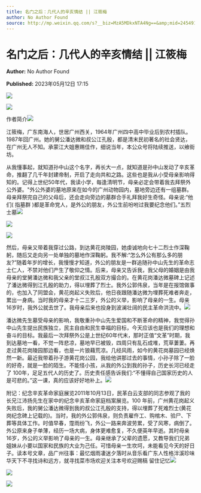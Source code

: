 ```yaml
---
title: 名门之后：几代人的辛亥情结 || 江筱梅
author: No Author Found
source: http://mp.weixin.qq.com/s?__biz=MzA5MDkxNTA4Ng==&amp;mid=2454913642&amp;idx=1&amp;sn=fd74b27aa0d58aeede1241f632cc1d34&amp;chksm=87a3ca0bb0d4431d614af57ca2af743d69a8829762bb0782f0679da439051c780488ac30602f&poc_token=HJ_Do2ejHyO-wNZGG8Q1S8FdPgy1YBBEob-nUEme
---
```


# 名门之后：几代人的辛亥情结 || 江筱梅

**Author:** No Author Found

**Published:** 2023年05月12日 17:15

![](https://mmbiz.qpic.cn/mmbiz_jpg/PJWG74pLsMayvR1AyLpp1OwsWXJhmAMu6hEnyJ4hyVxh2jeFxNGwngJfdXCj1cuXFPwvvJjPH1NhDydQF15CRA/640?wx_fmt=jpeg)



![](https://mmbiz.qpic.cn/mmbiz_jpg/PJWG74pLsMYtic3viaCvjZlnIXkL8X1aNTiastXcfwrfYYTbfLshZUxib7Sn5GxPv1MDaCh5QNLEZlaTPxCpd2yWfg/640)

作者简介![](https://mmbiz.qpic.cn/mmbiz_gif/bL2iaicTYdZn63mKlN7OptPQyRRsUAUxyghm7cg5qibia0D2ahWjYDIZq1gXJsfDQzP1ZdyFnQUWLOSpsXAnUtAItQ/640?wx_fmt=gif)

江筱梅，广东南海人，世居广州西关，1964年广州四中高中毕业后到农村插队。1987年回广州。她的舅公潘达微和叔公江孔殷，都是清末民初著名的社会贤达，在广州无人不知。承蒙江大姐惠赐佳作，细说当年，本公众号将陆续推送，以飨街坊。

从我懂事起，就知道孙中山这个名字，再长大一点，就知道是孙中山发动了辛亥革命，推翻了几千年封建帝制，开启了走向共和之路。这些也是我从小受母亲影响得知的。记得上世纪50年代，我读小学，每逢清明节，母亲必定会带着我去拜祭外公外婆。"外公外婆的墓地原来在如今的广州动物园内，墓地旁边还有一组墓群。母亲拜祭完自己的父母后，还会走向旁边的墓群合手礼拜我好生奇怪。母亲说:“他们( 指墓群 )都是革命党人，是外公的朋友，外公生前吩咐过我要纪念他们。”五烈士墓![](https://mmbiz.qpic.cn/mmbiz_jpg/PJWG74pLsMYtic3viaCvjZlnIXkL8X1aNTd7ibc6HvsXmRWgg5sK9JnKUFuQBicMrLCkXRgmlibKSzwEvoFhibOQ6qyA/640)

![](https://mmbiz.qpic.cn/mmbiz_png/bL2iaicTYdZn719k895ibGSicZFibEK6tZpJQiabibkONkcTpeNOfeGY009Rz52YUiam9Rq4lJdO7L8vAaAk3zp3w2T0lA/640?wx_fmt=png)

![](https://mmbiz.qpic.cn/mmbiz_jpg/PJWG74pLsMYtic3viaCvjZlnIXkL8X1aNTWZU7CphqpkQB7qCJlCcsbGFS8Dgt0GiaBX6csibWSyAooe9fKRTubfJg/640)

然后，母亲又带着我穿过公路，到达黄花岗陵园，她虔诚地向七十二烈士作深鞠躬，随后又走向另一处单独的墓地作深鞠躬。我不解:“怎么外公有那么多的朋友?”随着年岁的增长，我慢慢才知道，外公的朋友是一群追随孙中山先生的革命志士仁人，不禁对他们产生了敬仰之情。后来，母亲又告诉我，我父母的婚姻是由我母亲的堂舅潘达微和我父亲的堂叔江孔殷双方撮合的。在黄花岗潘达微墓碑上记述了潘达微得到江孔殷的助力，得以埋葬了烈士。我外公郭伟泉，当年是在报馆做事的，也加入了同盟会，黄花岗起义失败后，他日夜跟随潘达微为埋葬死难者奔走，累出一身病。当时我的母亲才十二三岁，外公的义举，影响了母亲的一生。母亲16岁时，我外公就去世了。我母亲后来也投身到波澜壮阔的民主革命洪流中。![](https://mmbiz.qpic.cn/mmbiz_jpg/PJWG74pLsMYtic3viaCvjZlnIXkL8X1aNTP2l1twlkibicLUb8zrn6iaXQaBk2TaDiaPIRbrwRgOG7PJrb9ibic4PXrAzQ/640)

潘达微先生墓受母亲的影响，我敬重孙中山先生爱国和不断革命的精神，我觉得孙中山先生提出民族独立，民主自由和民生幸福的目标，今天应该也是我们的理想和奋斗的目标。我最后一次拜祭外公是上世纪60年代末，那时正值“文革”时期，我到达墓地一看，不觉一阵悲凉，墓地早已被毁，四周只有乱石成堆，荒草萋萋。再走过黄花岗陵园那边看，也是一片狼藉荒凉。几经风雨，如今的黄花岗墓园已经焕然一新。最近我带着孙子游黄花岗公园，我给他讲那过去的事情，小孙子除了一脸的好奇，就是一脸的陌生。不能怪小孩，从我的外公到我的孙子，历史长河已经走了 100年，足足五代人的历史了。历史责任感告诉我们:“不懂得自己国家历史的人是可悲的。”这一课，真的应该好好地补上。![](https://mmbiz.qpic.cn/mmbiz_png/bL2iaicTYdZn6gmEAqJic7XXA2OT2icl7u0CrVUs9w2cZ04UBicDwGBZwP7lwzicCqnefHeGC0v866xW7QCvIgKtVLEQ/640?wx_fmt=png)

附记：纪念辛亥革命家庭展览2011年10月13日，民革白云支部的同志参观了我的长兄江沛扬先生在家中的纪念辛亥革命家庭档案展览。100 年前，广州黄花岗起义失败后，我的舅公潘达微得到我的叔公江孔殷的支持，得以埋葬了死难烈士(黄花岗纪念碑上记载的)。当时，我的外公郭伟泉，则负责雇仵工、购棺木、验尸、下葬等具体工作。时值早春，霪雨纷飞，外公一路来奔波劳累，受了风寒，病倒了。外公原来身子单薄，经历一场大病，身体更难愈复，不久便英年早逝。其时母亲16岁，外公的义举影响了母亲的一生。母亲继承了父辈的遗愿，又教导我们兄弟姐妹从小要以国家和民族的大业为己任。可惜母亲一生坎坷，未能看见今天的好日子。读本号文章，品广州往事：最忆烟雨凄迷夕落时从音乐看广东人性格泮溪珍味华天下不寻找诗和远方，就寻找菜市场欢迎关注本号欢迎赐稿 留住记忆![](https://mmbiz.qpic.cn/mmbiz_gif/PJWG74pLsMayvR1AyLpp1OwsWXJhmAMusfs1pQabdPdhBk4997RJ6orCd8NJIkE6QtgAQLO9aEydzZrVqqk7ew/640?wx_fmt=gif&wxfrom=5&wx_lazy=1)

![](https://mmbiz.qpic.cn/mmbiz_gif/PJWG74pLsMY4kze1RswORlwIruFfBicEYeomLV8Tjs3AO8zO5OIk2usXQ2wZOicfrAxou4MXF2OLDPUcfQiafn3SA/640?wx_fmt=gif&wxfrom=5&wx_lazy=1)

![](https://mmbiz.qpic.cn/mmbiz_png/PJWG74pLsMbxzxSWsbSxWa401icEeDUWiawxAxbdgTq3LmtribGicfmgEgabFONInhdrQRwY9Y4pmxRGlAoaQAaMDA/640?wx_fmt=jpeg&wxfrom=5&wx_lazy=1&wx_co=1)



